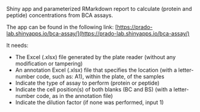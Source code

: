 Shiny app and parameterized RMarkdown report to calculate (protein and peptide) concentrations from BCA assays.

The app can be found in the following link: [https://prado-lab.shinyapps.io/bca-assay/](https://prado-lab.shinyapps.io/bca-assay/)

It needs:
* The Excel (.xlsx) file generated by the plate reader (without any modification or tampering)
* An annotation Excel (.xlsx) file that specifies the location (with a letter-number code, such as: A1), within the plate, of the samples
* Indicate the type of assay to perform (protein or peptide)
* Indicate the cell position(s) of both blanks (BC and BS) (with a letter-number code, as in the annotation file)
* Indicate the dilution factor (if none was performed, input 1)
